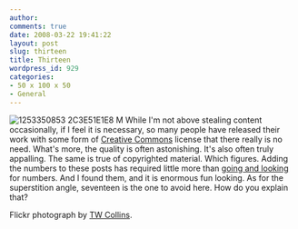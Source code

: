 ```yaml
---
author:
comments: true
date: 2008-03-22 19:41:22
layout: post
slug: thirteen
title: Thirteen
wordpress_id: 929
categories:
- 50 x 100 x 50
- General
---
```


![1253350853 2C3E51E1E8 M](http://jeremycherfas.net/uploads/1253350853-2c3e51e1e8-m.jpg) While I'm not above stealing content occasionally, if I feel it is necessary, so many people have released their work with some form of [Creative Commons](http://creativecommons.org/) license that there really is no need. What's more, the quality is often astonishing. It's also often truly appalling. The same is true of copyrighted material. Which figures. Adding the numbers to these posts has required little more than [going and looking](http://flickr.com/creativecommons/by-nc-nd-2.0/) for numbers. And I found them, and it is enormous fun looking. As for the superstition angle, seventeen is the one to avoid here. How do you explain that?

Flickr photograph by [TW Collins](http://flickr.com/photos/twcollins/1253350853/).

